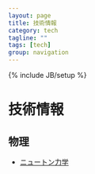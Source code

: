 ```yaml
---
layout: page
title: 技術情報
category: tech
tagline: ""
tags: [tech]
group: navigation
---
```

{% include JB/setup %}

# 技術情報

## 物理
* [ニュートン力学](newton.html)

